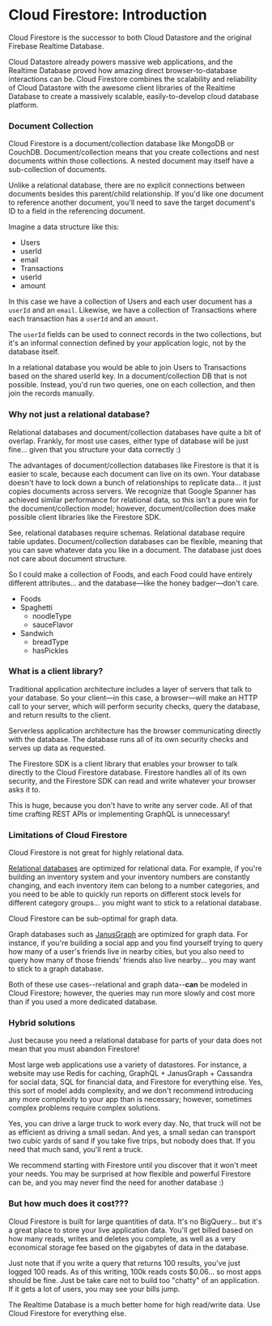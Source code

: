 # Cloud Firestore: Introduction

Cloud Firestore is the successor to both Cloud Datastore and the original Firebase Realtime Database.

Cloud Datastore already powers massive web applications, and the Realtime Database proved how amazing direct browser-to-database interactions can be. Cloud Firestore combines the scalability and reliability of Cloud Datastore with the awesome client libraries of the Realtime Database to create a massively scalable, easily-to-develop cloud database platform.

### Document Collection

Cloud Firestore is a document/collection database like MongoDB or CouchDB. Document/collection means that you create collections and nest documents within those collections. A nested document may itself have a sub-collection of documents.

Unlike a relational database, there are no explicit connections between documents besides this parent/child relationship. If you'd like one document to reference another document, you'll need to save the target document's ID to a field in the referencing document.

Imagine a data structure like this:

- Users
 - userId
 - email
- Transactions
 - userId
 - amount
 
In this case we have a collection of Users and each user document has a `userId` and an `email`. Likewise, we have a collection of Transactions where each transaction has a `userId` and an `amount`.

The ```userId``` fields can be used to connect records in the two collections, but it's an informal connection defined by your application logic, not by the database itself.

In a relational database you would be able to join Users to Transactions based on the shared userId key. In a document/collection DB that is not possible. Instead, you'd run two queries, one on each collection, and then join the records manually.

### Why not just a relational database?

Relational databases and document/collection databases have quite a bit of overlap. Frankly, for most use cases, either type of database will be just fine... given that you structure your data correctly :)

The advantages of document/collection databases like Firestore is that it is easier to scale, because each document can live on its own. Your database doesn't have to lock down a bunch of relationships to replicate data... it just copies documents across servers. We recognize that Google Spanner has achieved similar performance for relational data, so this isn't a pure win for the document/collection model; however, document/collection does make possible client libraries like the Firestore SDK.

See, relational databases require schemas. Relational database require table updates. Document/collection databases can be flexible, meaning that you can save whatever data you like in a document. The database just does not care about document structure.

So I could make a collection of Foods, and each Food could have entirely different attributes... and the database—like the honey badger—don't care.

- Foods
 - Spaghetti
   - noodleType
   - sauceFlavor
 - Sandwich
   - breadType
   - hasPickles
  

### What is a client library?

Traditional application architecture includes a layer of servers that talk to your database. So your client—in this case, a browser—will make an HTTP call to your server, which will perform security checks, query the database, and return results to the client.

Serverless application architecture has the browser communicating directly with the database. The database runs all of its own security checks and serves up data as requested.

The Firestore SDK is a client library that enables your browser to talk directly to the Cloud Firestore database. Firestore handles all of its own security, and the Firestore SDK can read and write whatever your browser asks it to.

This is huge, because you don't have to write any server code. All of that time crafting REST APIs or implementing GraphQL is unnecessary!

### Limitations of Cloud Firestore

Cloud Firestore is not great for highly relational data. 

[Relational databases](https://cloud.google.com/sql/) are optimized for relational data. For example, if you're building an inventory system and your inventory numbers are constantly changing, and each inventory item can belong to a number categories, and you need to be able to quickly run reports on different stock levels for different category groups... you might want to stick to a relational database. 

Cloud Firestore can be sub-optimal for graph data.

Graph databases such as [JanusGraph](http://janusgraph.org/) are optimized for graph data. For instance, if you're building a social app and you find yourself trying to query how many of a user's friends live in nearby cities, but you also need to query how many of those friends' friends also live nearby... you may want to stick to a graph database.

Both of these use cases--relational and graph data--**can** be modeled in Cloud Firestore; however, the queries may run more slowly and cost more than if you used a more dedicated database. 

### Hybrid solutions

Just because you need a relational database for parts of your data does not mean that you must abandon Firestore!

Most large web applications use a variety of datastores. For instance, a website may use Redis for caching, GraphQL + JanusGraph + Cassandra for social data, SQL for financial data, and Firestore for everything else. Yes, this sort of model adds complexity, and we don't recommend introducing any more complexity to your app than is necessary; however, sometimes complex problems require complex solutions.

Yes, you can drive a large truck to work every day. No, that truck will not be as efficient as driving a small sedan. And yes, a small sedan can transport two cubic yards of sand if you take five trips, but nobody does that. If you need that much sand, you'll rent a truck.

We recommend starting with Firestore until you discover that it won't meet your needs. You may be surprised at how flexible and powerful Firestore can be, and you may never find the need for another database :)

### But how much does it cost???

Cloud Firestore is built for large quantities of data. It's no BigQuery... but it's a great place to store your live application data. You'll get billed based on how many reads, writes and deletes you complete, as well as a very economical storage fee based on the gigabytes of data in the database.

Just note that if you write a query that returns 100 results, you've just logged 100 reads. As of this writing, 100k reads costs $0.06... so most apps should be fine. Just be take care not to build too "chatty" of an application. If it gets a lot of users, you may see your bills jump.

The Realtime Database is a much better home for high read/write data. Use Cloud Firestore for everything else.